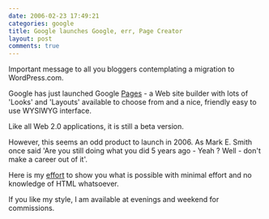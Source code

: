 ```yaml
---
date: 2006-02-23 17:49:21
categories: google
title: Google launches Google, err, Page Creator
layout: post
comments: true
---
```

Important message to all you bloggers contemplating a migration to
WordPress.com.

Google has just launched Google [Pages](http://pages.google.com/) - a
Web site builder with lots of 'Looks' and 'Layouts' available to choose
from and a nice, friendly easy to use WYSIWYG interface.

Like all Web 2.0 applications, it is still a beta version.

However, this seems an odd product to launch in 2006. As Mark E. Smith
once said 'Are you still doing what you did 5 years ago - Yeah ? Well -
don't make a career out of it'.

Here is my [effort](http://andycowl.googlepages.com/home) to show you
what is possible with minimal effort and no knowledge of HTML
whatsoever.

If you like my style, I am available at evenings and weekend for
commissions.
